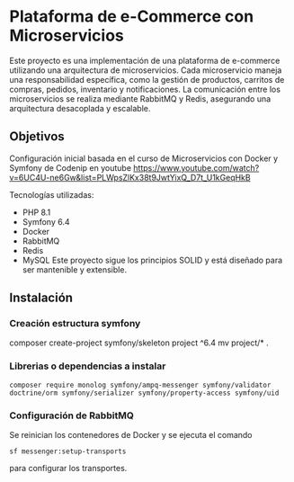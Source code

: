 # Plataforma de e-Commerce con Microservicios

Este proyecto es una implementación de una plataforma de e-commerce utilizando una arquitectura de microservicios. Cada microservicio maneja una responsabilidad específica, como la gestión de productos, carritos de compras, pedidos, inventario y notificaciones. La comunicación entre los microservicios se realiza mediante RabbitMQ y Redis, asegurando una arquitectura desacoplada y escalable.

## Objetivos
Configuración inicial basada en el curso de Microservicios con Docker y Symfony de Codenip en youtube https://www.youtube.com/watch?v=6UC4U-ne6Gw&list=PLWpsZlKx38t9JwtYixQ_D7t_U1kGeqHkB

Tecnologías utilizadas:
* PHP 8.1
* Symfony 6.4
* Docker
* RabbitMQ
* Redis
* MySQL
Este proyecto sigue los principios SOLID y está diseñado para ser mantenible y extensible.

## Instalación

### Creación estructura symfony

composer create-project symfony/skeleton project ^6.4
mv project/* .

### Librerias o dependencias a instalar
```
composer require monolog symfony/ampq-messenger symfony/validator doctrine/orm symfony/serializer symfony/property-access symfony/uid
```
### Configuración de RabbitMQ
Se reinician los contenedores de Docker y se ejecuta el comando 
```
sf messenger:setup-transports 
```
para configurar los transportes. 
